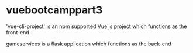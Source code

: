 # vuebootcamppart3


'vue-cli-project' is an npm supported Vue js project which functions as the front-end

gameservices is a flask application which functions as the back-end